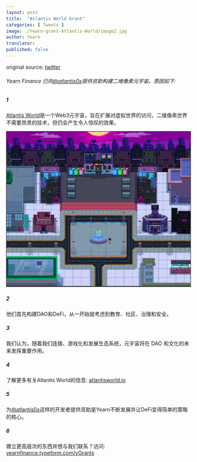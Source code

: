 ```yaml
---
layout: post
title:  "Atlantis World Grant"
categories: [ Tweets ]
image: ./Yearn-grant-Atlantis-World/image2.jpg
author: Yearn
translator: 
published: false
---
```


original source: [twitter](https://twitter.com/iearnfinance/status/1432387438014435332)

###### Yearn Finance 已向[@atlantis0x](https://twitter.com/atlantis0x)提供资助构建二维像素元宇宙。原因如下:

##### 1

[Atlantis World](https://twitter.com/atlantis0x)是一个Web3元宇宙，旨在扩展对虚拟世界的访问，二维像素世界不需要昂贵的技术，但仍会产生令人惊叹的效果。

![](image2.jpg)

##### 2

他们首先构建DAO和DeFi，从一开始就考虑到教育、社区、治理和安全。

##### 3

我们认为，随着我们连接、游戏化和发展生态系统，元宇宙将在 DAO 和文化的未来发挥重要作用。

##### 4

了解更多有关Atlantis World的信息:  [atlantisworld.io](https://atlantisworld.io)

##### 5

为[@atlantis0x](https://twitter.com/atlantis0x)这样的开发者提供资助是Yearn不断发展并让DeFi变得简单的策略的核心。

##### 6

建立更高层次的东西并想与我们联系？访问: [yearnfinance.typeform.com/yGrants](https://yearnfinance.typeform.com/yGrants)
